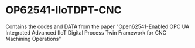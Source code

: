 # OP62541-IIoTDPT-CNC
Contains the codes and DATA from the paper "Open62541-Enabled OPC UA Integrated Advanced IIoT Digital Process Twin Framework for CNC Machining Operations"
